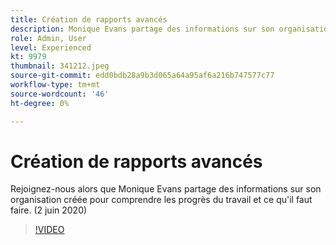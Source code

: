 ```yaml
---
title: Création de rapports avancés
description: Monique Evans partage des informations sur son organisation qui doit connaître l'état d'avancement du travail et le réaliser. (2 juin 2020)
role: Admin, User
level: Experienced
kt: 9979
thumbnail: 341212.jpeg
source-git-commit: edd0bdb28a9b3d065a64a95af6a216b747577c77
workflow-type: tm+mt
source-wordcount: '46'
ht-degree: 0%

---
```


# Création de rapports avancés

Rejoignez-nous alors que Monique Evans partage des informations sur son organisation créée pour comprendre les progrès du travail et ce qu&#39;il faut faire.  (2 juin 2020)

>[!VIDEO](https://video.tv.adobe.com/v/341212/?quality=12&learn=on)
